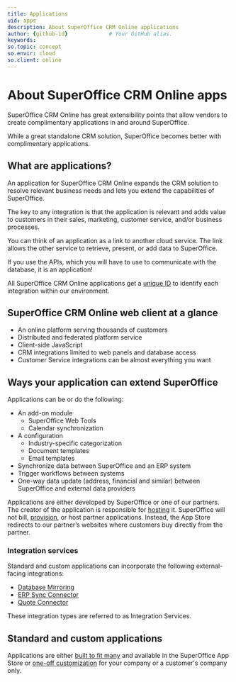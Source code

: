 ```yaml
---
title: Applications
uid: apps
description: About SuperOffice CRM Online applications
author: {github-id}             # Your GitHub alias.
keywords:
so.topic: concept
so.envir: cloud
so.client: online
---
```


# About SuperOffice CRM Online apps

SuperOffice CRM Online has great extensibility points that allow vendors to create complimentary applications in and around SuperOffice.

While a great standalone CRM solution, SuperOffice becomes better with complimentary applications.

## What are applications?

An application for SuperOffice CRM Online expands the CRM solution to resolve relevant business needs and lets you extend the capabilities of SuperOffice.

The key to any integration is that the application is relevant and adds value to customers in their sales, marketing, customer service, and/or business processes.

You can think of an application as a link to another cloud service. The link allows the other service to retrieve, present, or add data to SuperOffice.

If you use the APIs, which you will have to use to communicate with the database, it is an application!

All SuperOffice CRM Online applications get a [unique ID][1] to identify each integration within our environment.

## SuperOffice CRM Online web client at a glance

* An online platform serving thousands of customers
* Distributed and federated platform service
* Client-side JavaScript
* CRM integrations limited to web panels and database access
* Customer Service integrations can be almost everything you want

## Ways your application can extend SuperOffice

Applications can be or do the following:

* An add-on module
  * SuperOffice Web Tools
  * Calendar synchronization
* A configuration
  * Industry-specific categorization
  * Document templates
  * Email templates
* Synchronize data between SuperOffice and an ERP system
* Trigger workflows between systems
* One-way data update (address, financial and similar) between SuperOffice and external data providers

Applications are either developed by SuperOffice or one of our partners. The creator of the application is responsible for [hosting][2] it. SuperOffice will not bill, [provision][3], or host partner applications. Instead, the App Store redirects to our partner’s websites where customers buy directly from the partner.

### Integration services

Standard and custom applications can incorporate the following external-facing integrations:

* [Database Mirroring][6]
* [ERP Sync Connector][7]
* [Quote Connector][8]

These integration types are referred to as Integration Services.

## Standard and custom applications

Applications are either [built to fit many][4] and available in the SuperOffice App Store or [one-off customization][5] for your company or a customer's company only.

<!-- Referenced links -->
[1]: terminology.md
[2]: getting-started/hosting.md
[3]: provisioning/index.md
[4]: standard.md
[5]: custom.md
[6]: ../mirroring/overview.md
[7]: ../../../data-access/docs/netserver/erp-connectors/index.md
[8]: ../../../data-access/docs/netserver/quote-connectors/index.md
